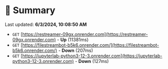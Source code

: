 # 📖 Summary
Last updated: **6/3/2024, 10:08:50 AM**

- `GET` [https://restreamer-09gx.onrender.com](https://restreamer-09gx.onrender.com) - **Up** (11381ms)
- `GET` [https://filestreambot-b5k6.onrender.com/](https://filestreambot-b5k6.onrender.com/) - **Down** (207ms)
- `GET` [https://jupyterlab-python3-12-3.onrender.com](https://jupyterlab-python3-12-3.onrender.com) - **Down** (127ms)
